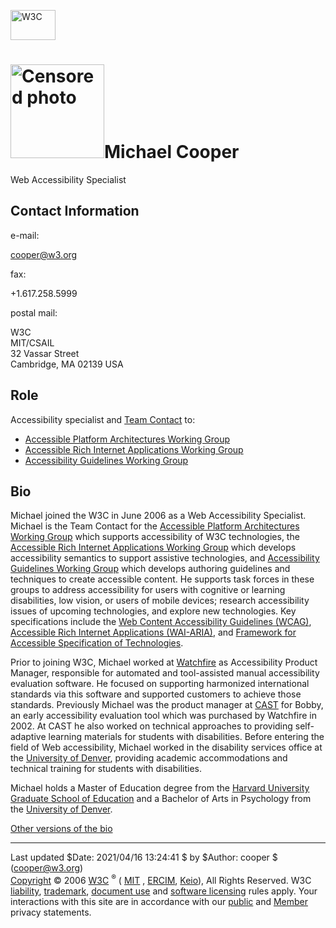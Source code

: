[<img src="http://www.w3.org/Icons/WWW/w3c_home" alt="W3C" width="72" height="48" />](/)

# <img src="redacted.png" alt="Censored photo" id="photo" width="150" height="150" />Michael Cooper

Web Accessibility Specialist

## Contact Information

e-mail:

<cooper@w3.org>

fax:

+1.617.258.5999

postal mail:

W3C  
MIT/CSAIL  
32 Vassar Street  
Cambridge, MA 02139 USA

## Role

Accessibility specialist and [Team Contact](http://www.w3.org/Guide/staff-contact) to:

- [Accessible Platform Architectures Working Group](http://www.w3.org/WAI/APA/)
- [Accessible Rich Internet Applications Working Group](http://www.w3.org/WAI/ARIA/)
- [Accessibility Guidelines Working Group](http://www.w3.org/WAI/GL/)

## Bio

Michael joined the W3C in June 2006 as a Web Accessibility Specialist. Michael is the Team Contact for the [Accessible Platform Architectures Working Group](http://www.w3.org/WAI/APA/) which supports accessibility of W3C technologies, the [Accessible Rich Internet Applications Working Group](http://www.w3.org/WAI/ARIA/) which develops accessibility semantics to support assistive technologies, and [Accessibility Guidelines Working Group](http://www.w3.org/WAI/GL/) which develops authoring guidelines and techniques to create accessible content. He supports task forces in these groups to address accessibility for users with cognitive or learning disabilities, low vision, or users of mobile devices; research accessibility issues of upcoming technologies, and explore new technologies. Key specifications include the [Web Content Accessibility Guidelines (WCAG)](https://www.w3.org/TR/WCAG/), [Accessible Rich Internet Applications (WAI-ARIA)](https://www.w3.org/TR/wai-aria/), and [Framework for Accessible Specification of Technologies](https://w3c.github.io/apa/fast/).

Prior to joining W3C, Michael worked at [Watchfire](http://www.watchfire.com/) as Accessibility Product Manager, responsible for automated and tool-assisted manual accessibility evaluation software. He focused on supporting harmonized international standards via this software and supported customers to achieve those standards. Previously Michael was the product manager at [CAST](http://www.cast.org/) for Bobby, an early accessibility evaluation tool which was purchased by Watchfire in 2002. At CAST he also worked on technical approaches to providing self-adaptive learning materials for students with disabilities. Before entering the field of Web accessibility, Michael worked in the disability services office at the [University of Denver](http://www.du.edu/), providing academic accommodations and technical training for students with disabilities.

Michael holds a Master of Education degree from the [Harvard University Graduate School of Education](http://gseweb.harvard.edu/) and a Bachelor of Arts in Psychology from the [University of Denver](http://www.du.edu/).

[Other versions of the bio](bios)

---

Last updated $Date: 2021/04/16 13:24:41 $ by $Author: cooper $ (<cooper@w3.org>)[  
Copyright](/Consortium/Legal/ipr-notice-20000612#Copyright) © 2006 [W3C](/) <sup>®</sup> ( [MIT](http://www.lcs.mit.edu/) , [ERCIM](http://www.ercim.org/), [Keio](http://www.keio.ac.jp/)), All Rights Reserved. W3C [liability](/Consortium/Legal/ipr-notice-20000612#Legal_Disclaimer), [trademark](/Consortium/Legal/ipr-notice-20000612#W3C_Trademarks), [document use](/Consortium/Legal/copyright-documents-19990405) and [software licensing](/Consortium/Legal/copyright-software-19980720) rules apply. Your interactions with this site are in accordance with our [public](/Consortium/Legal/privacy-statement-20000612#Public) and [Member](/Consortium/Legal/privacy-statement-20000612#Members) privacy statements.
